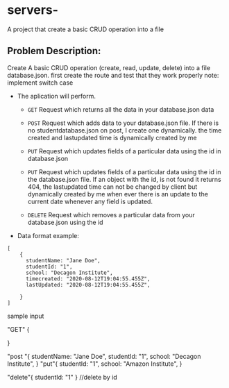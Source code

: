 # servers-
A project that create a basic CRUD operation into a file 


## Problem Description:


Create A basic  CRUD operation (create, read, update, delete) into a file database.json.
first create the route and test that they work properly
note: implement switch case 



- The aplication will perform.
  - `GET` Request which returns all the data in your database.json data
  - `POST` Request which adds data to your database.json file. If there is no studentdatabase.json on post, I create one dynamically. the time created and lastupdated time is dynamically created by me 
  - `PUT` Request which updates fields of a particular data using the id in database.json

  - `PUT` Request which updates fields of a particular data using the id in the database.json file. If an object with the id, is not found it returns 404, the  lastupdated time can not be changed by client but dynamically created by me when ever there is an update to the current date whenever any field is updated.
  - `DELETE` Request which removes a particular data from your database.json using the id
- Data format example:

```
[
    {
      studentName: "Jane Doe",
      studentId: "1",
      school: "Decagon Institute",
      timecreated: "2020-08-12T19:04:55.455Z",
      lastUpdated: "2020-08-12T19:04:55.455Z",
     
    }
]
```
sample input 

"GET" {

}

"post "{
    studentName: "Jane Doe",
      studentId: "1",
      school: "Decagon Institute",
}
 "put"{
      studentId: "1",
      school: "Amazon Institute",
 }

 "delete"{
     studentId: "1"
 }
 //delete by id 